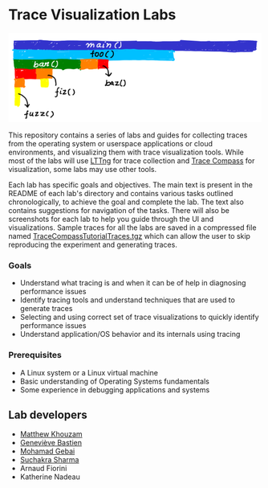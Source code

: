 # Trace Visualization Labs

![flamegraph](flamegraph.png)

This repository contains a series of labs and guides for collecting traces from the operating system or userspace applications or cloud environments, and visualizing them with trace visualization tools. While most of the labs will use [LTTng](http://lttng.org) for trace collection and [Trace Compass](http://tracecompass.org/) for visualization, some labs may use other tools.

Each lab has specific goals and objectives. The main text is present in the README of each lab's directory and contains  various tasks outlined chronologically, to achieve the goal and complete the lab. The text also contains suggestions for navigation of the tasks. There will also be screenshots for each lab to help you guide through the UI and visualizations. Sample traces for all the labs are saved in a compressed file named [TraceCompassTutorialTraces.tgz](https://github.com/tuxology/tracevizlab/blob/master/labs/TraceCompassTutorialTraces.tgz) which can allow the user to skip reproducing the experiment and generating traces.

### Goals

  - Understand what tracing is and when it can be of help in diagnosing performance issues
  - Identify tracing tools and understand techniques that are used to generate traces
  - Selecting and using correct set of trace visualizations to quickly identify performance issues
  - Understand application/OS behavior and its internals using tracing

### Prerequisites

  - A Linux system or a Linux virtual machine
  - Basic understanding of Operating Systems fundamentals
  - Some experience in debugging applications and systems

## Lab developers
  - [Matthew Khouzam](https://twitter.com/DavisTurlis)
  - [Geneviève Bastien](https://twitter.com/genbastien)
  - [Mohamad Gebai](https://twitter.com/mogeb88)
  - [Suchakra Sharma](https://twitter.com/tuxology)
  - Arnaud Fiorini
  - Katherine Nadeau
